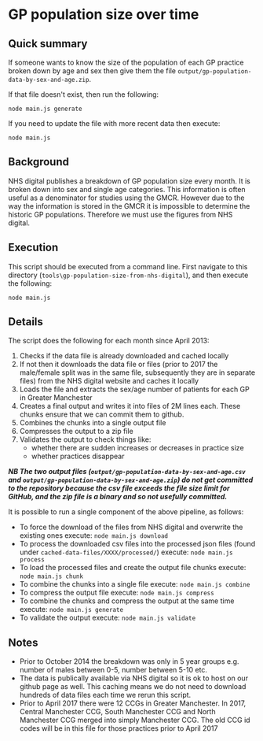 # GP population size over time

## Quick summary

If someone wants to know the size of the population of each GP practice broken down by age and sex then give them the file `output/gp-population-data-by-sex-and-age.zip`.

If that file doesn't exist, then run the following:

```
node main.js generate
```

If you need to update the file with more recent data then execute:

```
node main.js
```

## Background

NHS digital publishes a breakdown of GP population size every month. It is broken down into sex and single age categories. This information is often useful as a denominator for studies using the GMCR. However due to the way the information is stored in the GMCR it is impossible to determine the historic GP populations. Therefore we must use the figures from NHS digital.

## Execution

This script should be executed from a command line. First navigate to this directory (`tools\gp-population-size-from-nhs-digital`), and then execute the following:

```cli
node main.js
```

## Details

The script does the following for each month since April 2013:

1. Checks if the data file is already downloaded and cached locally
2. If not then it downloads the data file or files (prior to 2017 the male/female split was in the same file, subsequently they are in separate files) from the NHS digital website and caches it locally
3. Loads the file and extracts the sex/age number of patients for each GP in Greater Manchester
4. Creates a final output and writes it into files of 2M lines each. These chunks ensure that we can commit them to github.
5. Combines the chunks into a single output file
6. Compresses the output to a zip file
7. Validates the output to check things like:
   - whether there are sudden increases or decreases in practice size
   - whether practices disappear

**_NB The two output files (`output/gp-population-data-by-sex-and-age.csv` and `output/gp-population-data-by-sex-and-age.zip`) do not get committed to the repository because the csv file exceeds the file size limit for GitHub, and the zip file is a binary and so not usefully committed._**

It is possible to run a single component of the above pipeline, as follows:

- To force the download of the files from NHS digital and overwrite the existing ones execute: `node main.js download`
- To process the downloaded csv files into the processed json files (found under `cached-data-files/XXXX/processed/`) execute: `node main.js process`
- To load the processed files and create the output file chunks execute: `node main.js chunk`
- To combine the chunks into a single file execute: `node main.js combine`
- To compress the output file execute: `node main.js compress`
- To combine the chunks and compress the output at the same time execute: `node main.js generate`
- To validate the output execute: `node main.js validate`

## Notes

- Prior to October 2014 the breakdown was only in 5 year groups e.g. number of males between 0-5, number between 5-10 etc.
- The data is publically available via NHS digital so it is ok to host on our github page as well. This caching means we do not need to download hundreds of data files each time we rerun this script.
- Prior to April 2017 there were 12 CCGs in Greater Manchester. In 2017, Central Manchester CCG, South Manchester CCG and North Manchester CCG merged into simply Manchester CCG. The old CCG id codes will be in this file for those practices prior to April 2017
